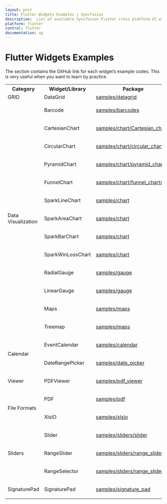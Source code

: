 ```yaml
---
layout: post
title: Flutter Widgets Examples | Syncfusion
description:  List of available Syncfusion Flutter cross platform UI widgets and libraries along with it's github example links to use them.
platform: flutter
control: flutter
documentation: ug
---
```


# Flutter Widgets Examples

The section contains the GitHub link for each widget’s example codes. This is very useful when you want to learn by practice.

<table>
<tr>
<th>Category</th>
<th>Widget/Library</th>
<th>Package</th>
</tr>

<tr>
<td>GRID</td>
<td>DataGrid</td>
<td><a href="https://github.com/syncfusion/flutter-examples/tree/master/lib/samples/datagrid">samples/datagrid</a></td>
</tr>
<tr>

<td rowspan="13">

<p>Data Visualization</p>
</td>

<td><p>Barcode</p></td>

<td><p><a href="https://github.com/syncfusion/flutter-examples/tree/master/lib/samples/barcodes">samples/barcodes</a></p></td>

</tr>

<tr>
<td><p>CartesianChart</p></td>
<td><p><a href="https://github.com/syncfusion/flutter-examples/tree/master/lib/samples/chart/cartesian_charts">samples/chart/Cartesian_charts</a></p></td>
</tr>

<tr>
<td><p>CircularChart</p></td>
<td><p><a href="https://github.com/syncfusion/flutter-examples/tree/master/lib/samples/chart/circular_charts">samples/chart/circular_charts</a></p></td>
</tr>

<tr>
<td><p>PyramidChart</p></td>
<td><p><a href="https://github.com/syncfusion/flutter-examples/tree/master/lib/samples/chart/pyramid_charts">samples/chart/pyramid_charts</a></p></td>
</tr>

<tr>
<td><p>FunnelChart</p></td>
<td><p><a href="https://github.com/syncfusion/flutter-examples/tree/master/lib/samples/chart/funnel_charts">samples/chart/funnel_charts</a></p></td>
</tr>

<tr>
<td><p>SparkLineChart</p></td>
<td><p><a href="https://github.com/syncfusion/flutter-examples/tree/master/lib/samples/chart">samples/chart</a></p></td>
</tr>

<tr>
<td><p>SparkAreaChart</p></td>
<td><p><a href="https://github.com/syncfusion/flutter-examples/tree/master/lib/samples/chart">samples/chart</a></p></td>
</tr>

<tr>
<td><p>SparkBarChart</p></td>
<td><p><a href="https://github.com/syncfusion/flutter-examples/tree/master/lib/samples/chart">samples/chart</a></p></td>
</tr>

<tr>
<td><p>SparkWinLossChart</p></td>
<td><p><a href="https://github.com/syncfusion/flutter-examples/tree/master/lib/samples/chart">samples/chart</a></p></td>
</tr>

<tr>
<td><p>RadialGauge</p></td>
<td><p><a href="https://github.com/syncfusion/flutter-examples/tree/master/lib/samples/gauge">samples/gauge</a></p>
</td>
</tr>

<tr>
<td><p>LinearGauge</p></td>
<td><p><a href="https://pub.dev/packages/syncfusion_flutter_gauges">samples/gauge</a></p></td>
</tr>

<tr>
<td><p>Maps</p></td>
<td><p><a href="https://github.com/syncfusion/flutter-examples/tree/master/lib/samples/maps">samples/maps</a></p></td>
</tr>

<tr>
<td><p>Treemap</p></td>
<td><p><a href="https://github.com/syncfusion/flutter-examples/tree/master/lib/samples/maps">samples/maps</a></p></td>
</tr>

<tr>
<td rowspan="2"><p>Calendar</p></td>
<td><p>EventCalendar</p></td>
<td><p><a href="https://github.com/syncfusion/flutter-examples/tree/master/lib/samples/calendar">samples/calendar</a></p></td>
</tr>

<tr>
<td><p>DateRangePicker</p></td>
<td><p><a href="https://github.com/syncfusion/flutter-examples/tree/master/lib/samples/date_picker">samples/date_picker</a></p>
</td>
</tr>

<tr>
<td><p>Viewer</p></td>
<td><p>PDFViewer</p></td>
<td><p><a href="https://github.com/syncfusion/flutter-examples/tree/master/lib/samples/pdf_viewer">samples/pdf_viewer</a></p>
</td></tr>

<tr>
<td rowspan="2"><p>File Formats</p></td>
<td><p>PDF</p></td>
<td><p><a href="https://github.com/syncfusion/flutter-examples/tree/master/lib/samples/pdf">samples/pdf</a></p></td>
</tr>

<tr>
<td><p>XlsIO</p></td>
<td><p><a href="https://github.com/syncfusion/flutter-examples/tree/master/lib/samples/xlsio">samples/xlsio</a></p></td>
</tr>

<tr>
<td rowspan="3"><p>Sliders</p></td>
<td><p>Slider</p></td>
<td><p><a href="https://github.com/syncfusion/flutter-examples/tree/master/lib/samples/sliders/slider">samples/sliders/slider</a></p>
</td>
</tr>

<tr>
<td><p>RangeSlider</p></td>
<td><p><a href="https://github.com/syncfusion/flutter-examples/tree/master/lib/samples/sliders/range_slider">samples/sliders/range_slider</a></p>
</td>
</tr>

<tr>
<td><p>RangeSelector</p></td>
<td><p><a href="https://github.com/syncfusion/flutter-examples/tree/master/lib/samples/sliders/range_slider">samples/sliders/range_slider</a></p></td>
</tr>

<tr>
<td><p>SignaturePad</p></td>
<td><p>SignaturePad</p></td>
<td><p><a href="https://github.com/syncfusion/flutter-examples/tree/master/lib/samples/signature_pad">samples/signature_pad</a></p></td>
</tr>

</table>